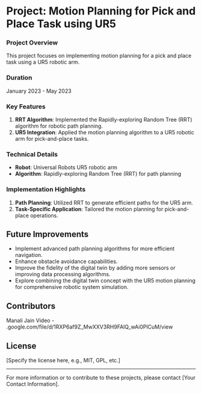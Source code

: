 # Project: Motion Planning for Pick and Place Task using UR5

### Project Overview

This project focuses on implementing motion planning for a pick and place task using a UR5 robotic arm.

### Duration

January 2023 - May 2023

### Key Features

1. **RRT Algorithm**: Implemented the Rapidly-exploring Random Tree (RRT) algorithm for robotic path planning.
2. **UR5 Integration**: Applied the motion planning algorithm to a UR5 robotic arm for pick-and-place tasks.

### Technical Details

- **Robot**: Universal Robots UR5 robotic arm
- **Algorithm**: Rapidly-exploring Random Tree (RRT) for path planning

### Implementation Highlights

1. **Path Planning**: Utilized RRT to generate efficient paths for the UR5 arm.
2. **Task-Specific Application**: Tailored the motion planning for pick-and-place operations.

## Future Improvements

- Implement advanced path planning algorithms for more efficient navigation.
- Enhance obstacle avoidance capabilities.
- Improve the fidelity of the digital twin by adding more sensors or improving data processing algorithms.
- Explore combining the digital twin concept with the UR5 motion planning for comprehensive robotic system simulation.

## Contributors

Manali Jain
Video - .google.com/file/d/1RXP6af9Z_MwXXV3RH9FAlQ_wAi0PlCuM/view

## License

[Specify the license here, e.g., MIT, GPL, etc.]

---

For more information or to contribute to these projects, please contact [Your Contact Information].
